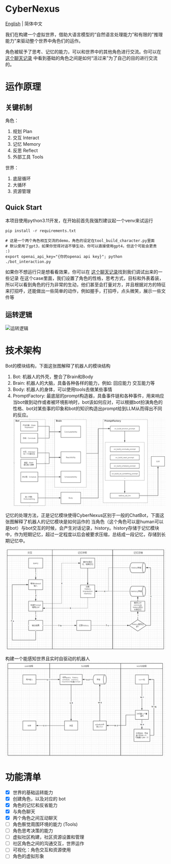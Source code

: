 # CyberNexus

[English](./README_en.md) | 简体中文

我们在构建一个虚拟世界，借助大语言模型的“自然语言处理能力”和有限的"推理能力"来驱动整个世界中角色们的运作。

角色被赋予了思考、记忆的能力，可以和世界中的其他角色进行交流。你可以在 [这个聊天记录](./showcase/sample_conversation.md)
中看到基础的角色之间是如何“活过来”为了自己的目的进行交流的。

# 运作原理

## 关键机制

角色：

1. 规划 Plan 
2. 交互 Interact
3. 记忆 Memory
4. 反思 Reflect
5. 外部工具 Tools

世界：

1. 底层循环
2. 大循环
3. 资源管理

## Quick Start
本项目使用python3.11开发，在开始前首先我强烈建议起一个venv来试运行
```shell
pip install -r requirements.txt
```

```shell
# 这是一个两个角色相互交流的demo，角色的设定在tool_build_character.py里面
# 默认使用了gpt3，如果你觉得对话不够生动，你可以直接使用gpt4，但这个可能会更贵  :)
export openai_api_key="{你的openai api key}"; python ./bot_interaction.py
```

如果你不想运行只是想看看效果，你可以在 [这个聊天记录](./showcase/sample_conversation.md)找到我们调试出来的一些记录
在这个case里面，我们设置了角色的性格，思考方式，目标和外表着装，所以可以看到角色的行为非常的生动，他们甚至会打量对方，并且根据对方的特征来打招呼，还能做出一些简单的动作，例如握手，打招呼，点头微笑，展示一些文件等
## 运转逻辑

![运转逻辑](./showcase/howitworks.png)

# 技术架构 
Bot的模块结构，下面这张图解释了机器人的模块结构
1. Bot: 机器人的外壳，整合了Brain和Body
2. Brain: 机器人的大脑，具备各种各样的能力，例如: 回应能力 交互能力等
3. Body: 机器人的身体，可以使用tools去做某些事情
4. PromptFactory: 最底层的prompt构造器，具备事件链和各种事件，用来响应当bot做到动作或者被环境影响时，bot该如何应对，可以根据bot扮演角色的性格、bot对某些事的印象和bot的知识构造出prompt给到LLM从而得出不同的反应。
![模块结构](./showcase/modules.png)


记忆的处理方法，正是记忆模块使得CyberNexus区别于一般的ChatBot，下面这张图解释了机器人的记忆模块是如何运作的
当角色（这个角色可以是human可以是bot）与bot交互的时候，会产生对话记录，history。history存储于记忆模块中，作为短期记忆，超过一定程度以后会被要求压缩，总结成一段记忆，存储到长期记忆中。

![记忆处理](./showcase/memory.png)


构建一个能感知世界且实时自驱动的机器人
![自驱动机器人](./showcase/selfdrive_bot.png)

# 功能清单

- [x] 世界的基础运转能力
- [x] 创建角色，以及对应的 bot
- [x] 角色的记忆和反省能力
- [x] 与角色聊天
- [x] 两个角色之间互动聊天
- [ ] 角色察觉周围环境的能力 (Tools)
- [ ] 角色思考决策的能力
- [ ] 虚拟社区构建，社区资源设置和管理
- [ ] 社区角色之间的沟通交互，世界运作
- [ ] 可视化：角色交互和资源使用
- [ ] 角色的虚拟形象
